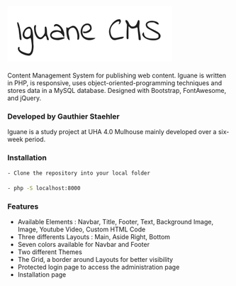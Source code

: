 ![](https://github.com/GStaehler/Iguane-CMS/blob/master/images/logo.png)
---

Content Management System for publishing web content. Iguane is written in PHP, is responsive, uses object-oriented-programming techniques and stores data in a MySQL database. Designed with Bootstrap, FontAwesome, and jQuery.

### Developed by Gauthier Staehler

Iguane is a study project at UHA 4.0 Mulhouse mainly developed over a six-week period.

### Installation

```cmd
- Clone the repository into your local folder

- php -S localhost:8000
```

### Features

  - Available Elements : Navbar, Title, Footer, Text, Background Image, Image, Youtube Video, Custom HTML Code
  - Three differents Layouts : Main, Aside Right, Bottom
  - Seven colors available for Navbar and Footer
  - Two different Themes
  - The Grid, a border around Layouts for better visibility
  - Protected login page to access the administration page
  - Installation page